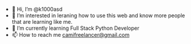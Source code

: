 - 👋 Hi, I’m @k1000asd
- 👀 I’m interested in leraning how to use this web and know more people that are learning like me.
- 🌱 I’m currently learning Full Stack Python Developer
- 📫 How to reach me camifreelancer@gmail.com

<!---
k1000asd/k1000asd is a ✨ special ✨ repository because its `README.md` (this file) appears on your GitHub profile.
You can click the Preview link to take a look at your changes.
--->
